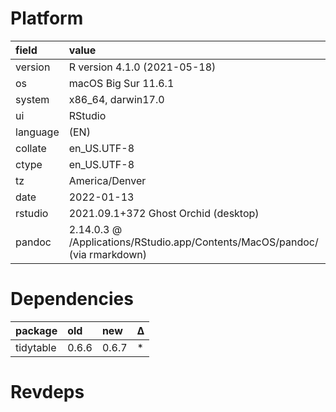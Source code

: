 # Platform

|field    |value                                                                       |
|:--------|:---------------------------------------------------------------------------|
|version  |R version 4.1.0 (2021-05-18)                                                |
|os       |macOS Big Sur 11.6.1                                                        |
|system   |x86_64, darwin17.0                                                          |
|ui       |RStudio                                                                     |
|language |(EN)                                                                        |
|collate  |en_US.UTF-8                                                                 |
|ctype    |en_US.UTF-8                                                                 |
|tz       |America/Denver                                                              |
|date     |2022-01-13                                                                  |
|rstudio  |2021.09.1+372 Ghost Orchid (desktop)                                        |
|pandoc   |2.14.0.3 @ /Applications/RStudio.app/Contents/MacOS/pandoc/ (via rmarkdown) |

# Dependencies

|package   |old   |new   |Δ  |
|:---------|:-----|:-----|:--|
|tidytable |0.6.6 |0.6.7 |*  |

# Revdeps

